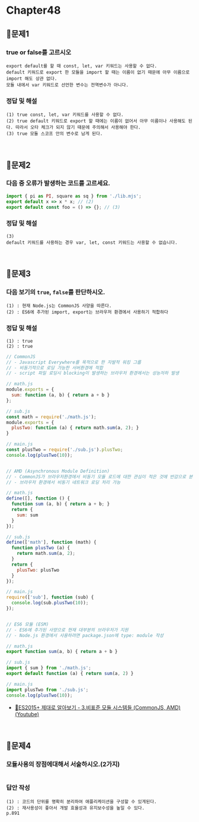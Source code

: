 # Chapter48
## 📌문제1
### true or false를 고르시오
```
export default를 할 때 const, let, var 키워드는 사용할 수 없다. 
default 키워드로 export 한 모듈을 import 할 때는 이름이 없기 때문에 아무 이름으로 import 해도 상관 없다.
모듈 내에서 var 키워드로 선언한 변수는 전역변수가 아니다. 
```

### 정답 및 해설
```
(1) true const, let, var 키워드를 사용할 수 없다. 
(2) true default 키워드로 export 할 때에는 이름이 없어서 아무 이름이나 사용해도 된다. 따라서 오타 체크가 되지 않기 때문에 주의해서 사용해야 한다. 
(3) true 모듈 스코프 안의 변수로 남게 된다. 
```

<br>

## 📌문제2

### 다음 중 오류가 발생하는 코드를 고르세요.
```js
import { pi as PI, square as sq } from './lib.mjs';
export default x => x * x; // (2)
export default const foo = () => {}; // (3)
```

### 정답 및 해설
```
(3)
default 키워드를 사용하는 경우 var, let, const 키워드는 사용할 수 없습니다.
```

<br>

## 📌문제3
### 다음 보기의 `true`, `false`를 판단하시오.
```
(1) : 현재 Node.js는 CommonJS 사양을 따른다.
(2) : ES6에 추가된 import, export는 브라우저 환경에서 사용하기 적합하다
```
### 정답 및 해설
```
(1) : true
(2) : true
```
```js
// CommonJS
// - Javascript Everywhere를 목적으로 한 자발적 워킹 그룹
// - 비동기적으로 로딩 가능한 서버환경에 적합
// - script 파일 로딩시 blocking이 발생하는 브라우저 환경에서는 성능저하 발생

// math.js
module.exports = {
  sum: function (a, b) { return a + b }
};

// sub.js
const math = require('./math.js');
module.exports = {
  plusTwo: function (a) { return math.sum(a, 2); }
}

// main.js
const plusTwo = require('./sub.js').plusTwo;
console.log(plusTwo(10));


// AMD (Asynchronous Module Definition)
// - CommonJS가 브라우저환경에서 비동기 모듈 로드에 대한 관심이 적은 것에 반감으로 분리된 집단
// - 브라우저 환경에서 비동기 네트워크 로딩 처리 가능

// math.js
define([], function () {
  function sum (a, b) { return a + b; }
  return {
    sum: sum
  }
});

// sub.js
define(['math'], function (math) {
  function plusTwo (a) {
    return math.sum(a, 2);
  }
  return {
    plusTwo: plusTwo
  }
});

// main.js
require(['sub'], function (sub) {
  console.log(sub.plusTwo(10));
});


// ES6 모듈 (ESM)
// - ES6에 추가된 사양으로 현재 대부분의 브라우저가 지원
// - Node.js 환경에서 사용하려면 package.json에 type: module 작성

// math.js
export function sum(a, b) { return a + b }

// sub.js
import { sum } from './math.js';
export default function (a) { return sum(a, 2) }

// main.js
import plusTwo from './sub.js';
console.log(plusTwo(10));
```
- [🔗ES2015+ 제대로 알아보기 - 3.비표준 모듈 시스템들 (CommonJS, AMD) (Youtube)](https://www.youtube.com/watch?v=k6ESHaK3iOo)

<br>

## 📌문제4
### 모듈사용의 장점에대해서 서술하시오.(2가지)
```
```
### 답안 작성
```
(1) : 코드의 단위를 명확히 분리하여 애플리케이션을 구성할 수 있게된다.
(2) : 재사용성이 좋아서 개발 효율성과 유지보수성을 높일 수 있다.
p.891
```

<br>
